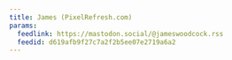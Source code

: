 ```yaml
---
title: James (PixelRefresh.com)
params:
  feedlink: https://mastodon.social/@jameswoodcock.rss
  feedid: d619afb9f27c7a2f2b5ee07e2719a6a2
---
```

